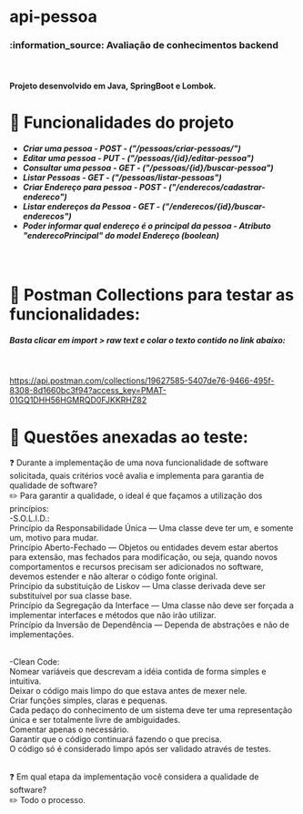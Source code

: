 # api-pessoa
<h3>:information_source: Avaliação de conhecimentos backend</h3><br>
<h4>Projeto desenvolvido em Java, SpringBoot e Lombok.<br>
 
# :hammer: Funcionalidades do projeto

<h5><ul> 
 <li>Criar uma pessoa - POST - <i>("/pessoas/criar-pessoas/")</i></li>
<li>Editar uma pessoa - PUT - <i>("/pessoas/{id}/editar-pessoa")</i></li>
<li>Consultar uma pessoa - GET - <i>("/pessoas/{id}/buscar-pessoa")</i></li>
<li>Listar Pessoas - GET - <i>("/pessoas/listar-pessoas")</i></li>
<li>Criar Endereço para pessoa - POST - <i>("/enderecos/cadastrar-endereco")</i></li> 
<li>Listar endereços da Pessoa - GET - <i>("/enderecos/{id}/buscar-enderecos")</i></li>
<li>Poder informar qual endereço é o principal da pessoa - <i>Atributo "enderecoPrincipal" do model Endereço (boolean)</i></li>
 </ul></h5><br>
 
 # :page_with_curl: Postman Collections para testar as funcionalidades:

 <h5>Basta clicar em <b>import > raw text</b> e colar o texto contido no link abaixo:</h5><br>

https://api.postman.com/collections/19627585-5407de76-9466-495f-8308-8d1660bc3f94?access_key=PMAT-01GQ1DHH56HGMRQD0FJKKRHZ82

# :small_red_triangle: Questões anexadas ao teste:

:question: Durante a implementação de uma nova funcionalidade de software solicitada, quais critérios você avalia e implementa para garantia de qualidade de software?<br>
 :pencil2: Para garantir a qualidade, o ideal é que façamos a utilização dos princípios:<br>
 -S.O.L.I.D.:<br>
Princípio da Responsabilidade Única — Uma classe deve ter um, e somente um, motivo para mudar.<br>
Princípio Aberto-Fechado — Objetos ou entidades devem estar abertos para extensão, mas fechados para modificação, ou seja, quando novos comportamentos e recursos precisam ser adicionados no software, devemos estender e não alterar o código fonte original.<br>
Princípio da substituição de Liskov — Uma classe derivada deve ser substituível por sua classe base.<br>
Princípio da Segregação da Interface — Uma classe não deve ser forçada a implementar interfaces e métodos que não irão utilizar.<br>
Princípio da Inversão de Dependência — Dependa de abstrações e não de implementações.<br><br>

 -Clean Code:<br> 
Nomear variáveis que descrevam a idéia contida de forma simples e intuitiva.<br>
Deixar o código mais limpo do que estava antes de mexer nele.<br>
Criar funções simples, claras e pequenas.<br>
Cada pedaço do conhecimento de um sistema deve ter uma representação única e ser totalmente livre de ambiguidades.<br>
Comentar apenas o necessário.<br>
Garantir que o código continuará fazendo o que precisa.<br>
O código só é considerado limpo após ser validado através de testes.<br><br>

:question:	Em qual etapa da implementação você considera a qualidade de software?<br>
:pencil2: Todo o processo.<br>
